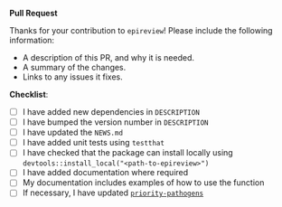 **Pull Request**

Thanks for your contribution to `epireview`! Please include the following information:

* A description of this PR, and why it is needed.
* A summary of the changes.
* Links to any issues it fixes.

**Checklist**:

 - [ ] I have added new dependencies in `DESCRIPTION`
 - [ ] I have bumped the version number in `DESCRIPTION`
 - [ ] I have updated the `NEWS.md`
 - [ ] I have added unit tests using `testthat`
 - [ ] I have checked that the package can install locally using `devtools::install_local("<path-to-epireview>")`
 - [ ] I have added documentation where required
 - [ ] My documentation includes examples of how to use the function
 - [ ] If necessary, I have updated [`priority-pathogens`](https://github.com/mrc-ide/priority-pathogens)
